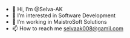 - 👋 Hi, I’m @Selva-AK
- 👀 I’m interested in Software Development
- 🌱 I’m working in MaistroSoft Solutions
- 📫 How to reach me selvaak008@gamil.com

<!---
Selva-AK/Selva-AK is a ✨ special ✨ repository because its `README.md` (this file) appears on your GitHub profile.
You can click the Preview link to take a look at your changes.
--->
